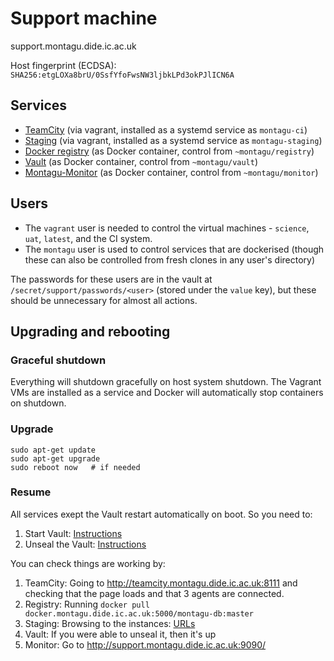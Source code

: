 # Support machine
support.montagu.dide.ic.ac.uk

Host fingerprint (ECDSA): `SHA256:etgLOXa8brU/0SsfYfoFwsNW3ljbkLPd3okPJlICN6A`

## Services

* [TeamCity](https://github.com/vimc/montagu-ci) 
  (via vagrant, installed as a systemd service as `montagu-ci`)
* [Staging](https://github.com/vimc/montagu-machine/tree/master/staging)
  (via vagrant, installed as a systemd service as `montagu-staging`)
* [Docker registry](https://github.com/vimc/montagu-registry) 
  (as Docker container, control from `~montagu/registry`)
* [Vault](https://github.com/vimc/montagu-vault) (as Docker container, control from `~montagu/vault`)
* [Montagu-Monitor](https://github.com/vimc/montagu-monitor) (as Docker container, control from `~montagu/monitor`)

## Users

* The `vagrant` user is needed to control the virtual machines - `science`, `uat`, `latest`, and the CI system.
* The `montagu` user is used to control services that are dockerised (though these can also be controlled from fresh clones in any user's directory)

The passwords for these users are in the vault at `/secret/support/passwords/<user>` (stored under the `value` key), but these should be unnecessary for almost all actions.

## Upgrading and rebooting
### Graceful shutdown
Everything will shutdown gracefully on host system shutdown. The Vagrant VMs
are installed as a service and Docker will automatically stop containers on 
shutdown.

### Upgrade
```
sudo apt-get update
sudo apt-get upgrade
sudo reboot now   # if needed
```

### Resume
All services exept the Vault restart automatically on boot. So you need to:

1. Start Vault: [Instructions](https://github.com/vimc/montagu-vault#restarting-andor-restoring-the-vault)
1. Unseal the Vault: [Instructions](https://github.com/vimc/montagu-vault#unsealing-the-vault)

You can check things are working by:

1. TeamCity: Going to http://teamcity.montagu.dide.ic.ac.uk:8111 and checking 
   that the page loads and that 3 agents are connected.
1. Registry: Running `docker pull docker.montagu.dide.ic.ac.uk:5000/montagu-db:master`
1. Staging: Browsing to the instances: [URLs](https://github.com/vimc/montagu/blob/master/staging/README.md#access-the-stage-instances)
1. Vault: If you were able to unseal it, then it's up
1. Monitor: Go to http://support.montagu.dide.ic.ac.uk:9090/
